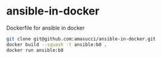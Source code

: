 # ansible-in-docker
Dockerfile for ansible in docker

```bash
git clone git@github.com:amasucci/ansible-in-docker.git
docker build --squash -t ansible:b0 .
docker run ansible:b0
```
